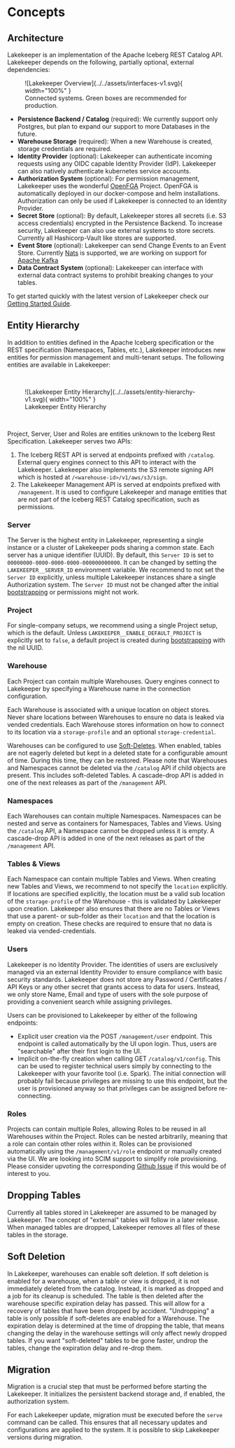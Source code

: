 # Concepts

## Architecture 

Lakekeeper is an implementation of the Apache Iceberg REST Catalog API.  Lakekeeper depends on the following, partially optional, external dependencies:

<figure markdown="span">
  ![Lakekeeper Overview](../../assets/interfaces-v1.svg){ width="100%" }
  <figcaption>Connected systems. Green boxes are recommended for production.</figcaption>
</figure>

* **Persistence Backend / Catalog** (required): We currently support only Postgres, but plan to expand our support to more Databases in the future.
* **Warehouse Storage** (required): When a new Warehouse is created, storage credentials are required.
* **Identity Provider** (optional): Lakekeeper can authenticate incoming requests using any OIDC capable Identity Provider (IdP). Lakekeeper can also natively authenticate kubernetes service accounts.
* **Authorization System** (optional): For permission management, Lakekeeper uses the wonderful [OpenFGA](http://openfga.dev) Project. OpenFGA is automatically deployed in our docker-compose and helm installations. Authorization can only be used if Lakekeeper is connected to an Identity Provider.
* **Secret Store** (optional): By default, Lakekeeper stores all secrets (i.e. S3 access credentials) encrypted in the Persistence Backend. To increase security, Lakekeeper can also use external systems to store secrets. Currently all Hashicorp-Vault like stores are supported.
* **Event Store** (optional): Lakekeeper can send Change Events to an Event Store. Currently [Nats](http://nats.io) is supported, we are working on support for [Apache Kafka](http://kafka.apache.org)
* **Data Contract System** (optional): Lakekeeper can interface with external data contract systems to prohibit breaking changes to your tables.

To get started quickly with the latest version of Lakekeeper check our [Getting Started Guide](../../getting-started.md).


## Entity Hierarchy

In addition to entities defined in the Apache Iceberg specification or the REST specification (Namespaces, Tables, etc.), Lakekeeper introduces new entities for permission management and multi-tenant setups. The following entities are available in Lakekeeper:

<br>
<figure markdown="span">
  ![Lakekeeper Entity Hierarchy](../../assets/entity-hierarchy-v1.svg){ width="100%" }
  <figcaption>Lakekeeper Entity Hierarchy</figcaption>
</figure>
<br>

Project, Server, User and Roles are entities unknown to the Iceberg Rest Specification. Lakekeeper serves two APIs:

1. The Iceberg REST API is served at endpoints prefixed with `/catalog`. External query engines connect to this API to interact with the Lakekeeper. Lakekeeper also implements the S3 remote signing API which is hosted at `/<warehouse-id>/v1/aws/s3/sign`.
1. The Lakekeeper Management API is served at endpoints prefixed with `/management`. It is used to configure Lakekeeper and manage entities that are not part of the Iceberg REST Catalog specification, such as permissions.

### Server
The Server is the highest entity in Lakekeeper, representing a single instance or a cluster of Lakekeeper pods sharing a common state. Each server has a unique identifier (UUID). By default, this `Server ID` is set to `00000000-0000-0000-0000-000000000000`. It can be changed by setting the `LAKEKEEPER__SERVER_ID` environment variable. We recommend to not set the `Server ID` explicitly, unless multiple Lakekeeper instances share a single Authorization system. The `Server ID` must not be changed after the initial [bootstrapping](./bootstrap.md) or permissions might not work.

### Project
For single-company setups, we recommend using a single Project setup, which is the default. Unless `LAKEKEEPER__ENABLE_DEFAULT_PROJECT` is explicitly set to `false`, a default project is created during [bootstrapping](./bootstrap.md) with the nil UUID.

### Warehouse
Each Project can contain multiple Warehouses. Query engines connect to Lakekeeper by specifying a Warehouse name in the connection configuration.

Each Warehouse is associated with a unique location on object stores. Never share locations between Warehouses to ensure no data is leaked via vended credentials. Each Warehouse stores information on how to connect to its location via a `storage-profile` and an optional `storage-credential`.

Warehouses can be configured to use [Soft-Deletes](./concepts.md#soft-deletion). When enabled, tables are not eagerly deleted but kept in a deleted state for a configurable amount of time. During this time, they can be restored. Please note that Warehouses and Namespaces cannot be deleted via the `/catalog` API if child objects are present. This includes soft-deleted Tables. A cascade-drop API is added in one of the next releases as part of the `/management` API.

### Namespaces
Each Warehouses can contain multiple Namespaces. Namespaces can be nested and serve as containers for Namespaces, Tables and Views. Using the `/catalog` API, a Namespace cannot be dropped unless it is empty. A cascade-drop API is added in one of the next releases as part of the `/management` API.

### Tables & Views
Each Namespace can contain multiple Tables and Views. When creating new Tables and Views, we recommend to not specify the `location` explicitly. If locations are specified explicitly, the location must be a valid sub location of the `storage-profile` of the Warehouse - this is validated by Lakekeeper upon creation. Lakekeeper also ensures that there are no Tables or Views that use a parent- or sub-folder as their `location` and that the location is empty on creation. These checks are required to ensure that no data is leaked via vended-credentials.


### Users
Lakekeeper is no Identity Provider. The identities of users are exclusively managed via an external Identity Provider to ensure compliance with basic security standards. Lakekeeper does not store any Password / Certificates / API Keys or any other secret that grants access to data for users. Instead, we only store Name, Email and type of users with the sole purpose of providing a convenient search while assigning privileges.

Users can be provisioned to Lakekeeper by either of the following endpoints:

* Explicit user creation via the POST `/management/user` endpoint. This endpoint is called automatically by the UI upon login. Thus, users are "searchable" after their first login to the UI.
* Implicit on-the-fly creation when calling GET `/catalog/v1/config`. This can be used to register technical users simply by connecting to the Lakekeeper with your favorite tool (i.e. Spark). The initial connection will probably fail because privileges are missing to use this endpoint, but the user is provisioned anyway so that privileges can be assigned before re-connecting.


### Roles
Projects can contain multiple Roles, allowing Roles to be reused in all Warehouses within the Project. Roles can be nested arbitrarily, meaning that a role can contain other roles within it. Roles can be provisioned automatically using the `/management/v1/role` endpoint or manually created via the UI. We are looking into SCIM support to simplify role provisioning. Please consider upvoting the corresponding [Github Issue](https://github.com/lakekeeper/lakekeeper/issues/497) if this would be of interest to you.

## Dropping Tables
Currently all tables stored in Lakekeeper are assumed to be managed by Lakekeeper. The concept of "external" tables will follow in a later release. When managed tables are dropped, Lakekeeper removes all files of these tables in the storage.

## Soft Deletion
In Lakekeeper, warehouses can enable soft deletion. If soft deletion is enabled for a warehouse, when a table or view is dropped, it is not immediately deleted from the catalog. Instead, it is marked as dropped and a job for its cleanup is scheduled. The table is then deleted after the warehouse specific expiration delay has passed. This will allow for a recovery of tables that have been dropped by accident. "Undropping" a table is only possible if soft-deletes are enabled for a Warehouse. The expiration delay is determined at the time of dropping the table, that means changing the delay in the warehouse settings will only affect newly dropped tables. If you want "soft-deleted" tables to be gone faster, undrop the tables, change the expiration delay and re-drop them. 


## Migration
Migration is a crucial step that must be performed before starting the Lakekeeper. It initializes the persistent backend storage and, if enabled, the authorization system. 

For each Lakekeeper update, migration must be executed before the `serve` command can be called. This ensures that all necessary updates and configurations are applied to the system. It is possible to skip Lakekeeper versions during migration.

